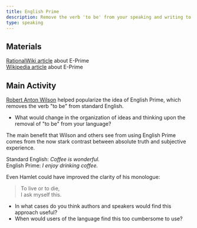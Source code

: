 ```yaml
---
title: English Prime
description: Remove the verb 'to be' from your speaking and writing to improve clarity
type: speaking
---
```


## Materials

[RationalWiki article][0] about E-Prime  
[Wikipedia article][1] about E-Prime

## Main Activity

[Robert Anton Wilson][2] helped popularize the idea of English Prime, which removes the verb "to be" from standard English.

- What would change in the organization of ideas and thinking upon the removal of "to be" from your language?

The main benefit that Wilson and others see from using English Prime comes from the now stark contrast between absolute truth and subjective experience.

Standard English: *Coffee is wonderful.*  
English Prime: *I enjoy drinking coffee.*

Even Hamlet could have improved the clarity of his monologue:  

> To live or to die,  
I ask myself this.

- In what cases do you think authors and speakers would find this approach useful?
- When would users of the language find this too cumbersome to use?

[0]: http://rationalwiki.org/wiki/E-Prime
[1]: https://en.wikipedia.org/wiki/E-Prime
[2]: https://en.wikipedia.org/wiki/Robert_Anton_Wilson
